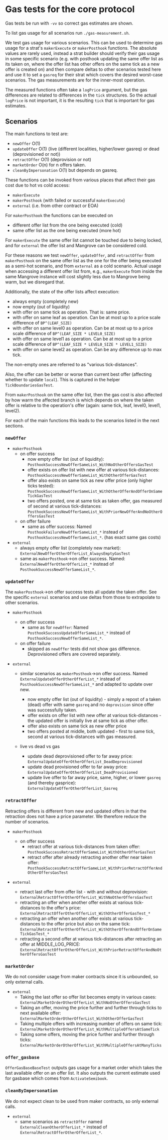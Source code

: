 # Gas tests for the core protocol

Gas tests be run with `-vv` so correct gas estimates are shown.

To list gas usage for all scenarios run `./gas-measurement.sh`.

We test gas usage for various scenarios. This can be used to determine gas usage for a strat's `makerExecute` or `makerPosthook` functions. The absolute values are rarely used, instead a strat builder should verify their gas usage in some specific scenario (e.g. with posthook updating the same offer list as its taken on, where the offer list has other offers on the same tick as a new offer is created on) and then compare deltas to other scenarios tested here and use it to set a `gasreq` for their strat which covers the desired worst-case scenarios. The gas measurements are for the inner-most operation.

The measured functions often take a `logPrice` argument, but the gas differences are related to differences in the `tick` structures. So the actual `logPrice` is not important, it is the resulting `tick` that is important for gas estimates.

## Scenarios

The main functions to test are:

- `newOffer` O(1)
- `updateOffer` O(1) (live (different localities, higher/lower gasreq) or dead (deprovisioned or not))
- `retractOffer` O(1) (deprovision or not)
- `marketOrder` O(n) for n offers taken.
- `cleanByImpersonation` O(1) but depends on gasreq.

These functions can be invoked from various places that affect their gas cost due to hot vs cold access:

- `makerExecute`
- `makerPosthook` (with failed or successful `makerExecute`)
- `external` (i.e. from other contract or EOA)

For `makerPosthook` the functions can be executed on

- different offer list from the one being executed (cold)
- same offer list as the one being executed (more hot)

For `makerExecute` the same offer list cannot be touched due to being locked, and for `external` the offer list and Mangrove can be considered cold.

For these reasons we test `newOffer`, `updateOffer`, and `retractOffer` from `makerPosthook` on the same offer list as the one for the offer being executed as a semi-hot scenario, and from `external` as a cold scenario. Actual usage when accessing a different offer list from, e.g., `makerExecute` from inside the same Mangrove instance will cost slightly less due to Mangrove being warm, but we disregard that.

Additionally, the state of the offer lists affect execution:

- always empty (completely new)
- now empty (out of liquidity)
- with offer on same tick as operation. That is: same price.
- with offer on same leaf as operation. Can be at most up to a price scale difference of `BP^(LEAF_SIZE)`
- with offer on same level0 as operation. Can be at most up to a price scale difference of `BP^(LEAF_SIZE * LEVEL0_SIZE)`
- with offer on same level1 as operation. Can be at most up to a price scale difference of `BP^(LEAF_SIZE * LEVEL0_SIZE * LEVEL1_SIZE)`
- with offer on same level2 as operation. Can be any difference up to max tick.

The non-empty ones are referred to as "various tick-distances".

Also, the offer can be better or worse than current best offer (affecting whether to update `local`). This is captured in the helper `TickBoundariesGasTest`.

From `makerPosthook` on the same offer list, then the gas cost is also affected by how warm the affected branch is which depends on where the taken offer is relative to the operation's offer (again: same tick, leaf, level0, level1, level2).

For each of the main functions this leads to the scenarios listed in the next sections.

### `newOffer`

- `makerPosthook`
  - on offer success
    - now empty offer list (out of liquidity): `PosthookSuccessNewOfferSameList_WithNoOtherOffersGasTest`
    - offer exists on offer list with new offer at various tick-distances: `PosthookSuccessNewOfferSameList_WithOtherOfferGasTest`
    - offer also exists on same tick as new offer price (only higher ticks tested): `PosthookSuccessNewOfferSameList_WithOtherOfferAndOfferOnSameTickGasTest`
    - two offers posted, one at same tick as taken offer, gas measured of second at various tick-distances: `PosthookSuccessNewOfferSameList_WithPriorNewOfferAndNoOtherOffersGasTest`
  - on offer failure
    - same as offer success: Named `PosthookFailureNewOfferSameList_*` instead of `PosthookSuccessNewOfferSameList_*`. (has exact same gas costs)
- `external`
  - always empty offer list (completely new market): `ExternalNewOfferOtherOfferList_AlwaysEmptyGasTest`
  - same as `makerPosthook`->on offer success. Named: `ExternalNewOfferOtherOfferList_*` instead of `PosthookSuccessNewOfferSameList_*`.

### `updateOffer`

The `makerPosthook`->on offer success tests all update the taken offer. See the specific `external` scenarios and use deltas from those to extrapolate to other scenarios.

- `makerPosthook`

  - on offer success
    - same as for `newOffer`: Named `PosthookSuccessUpdateOfferSameList_*` instead of `PosthookSuccessNewOfferSameList_*`.
  - on offer failure
    - skipped as `newOffer` tests did not show gas difference. Deprovisioned offers are covered separately.

- `external`

  - similar scenarios as `makerPosthook`->on offer success. Named `ExternalUpdateOfferOtherOfferList_*` instead of `PosthookSuccessNewOfferSameList_*` and adapted to update over new.

    - now empty offer list (out of liquidity) - simply a repost of a taken (dead) offer with same `gasreq` and no `deprovision` since offer was successfully taken.
    - offer exists on offer list with new offer at various tick-distances - the updated offer is initially live at same tick as other offer.
    - offer also exists on same tick as new offer price
    - two offers posted at middle, both updated - first to same tick, second at various tick-distances with gas measured.

  - live vs dead vs gas
    - update dead deprovisioned offer to far away price: `ExternalUpdateOfferOtherOfferList_DeadDeprovisioned`
    - update dead provisioned offer to far away price: `ExternalUpdateOfferOtherOfferList_DeadProvisioned`
    - update live offer to far away price, same, higher, or lower `gasreq` (and thereby gasprice): `ExternalUpdateOfferOtherOfferList_Gasreq`

### `retractOffer`

Retracting offers is different from new and updated offers in that the retraction does not have a price parameter. We therefore reduce the number of scenarios.

- `makerPosthook`

  - on offer success
    - retract offer at various tick-distances from taken offer: `PosthookSuccessRetractOfferSameList_WithOtherOfferGasTest`
    - retract offer after already retracting another offer near taken offer: `PosthookSuccessRetractOfferSameList_WithPriorRetractOfferAndOtherOffersGasTest`

- `external`
  - retract last offer from offer list - with and without deprovision: `ExternalRetractOfferOtherOfferList_WithNoOtherOffersGasTest`
  - retracting an offer when another offer exists at various tick-distances to the offer's price: `ExternalRetractOfferOtherOfferList_WithOtherOfferGasTest_*`
  - retracting an offer when another offer exists at various tick-distances to the offer price but also on the same tick: `ExternalRetractOfferOtherOfferList_WithOtherOfferAndOfferOnSameTickGasTest_*`
  - retracting a second offer at various tick-distances after retracting an offer at MIDDLE_LOG_PRICE: `ExternalRetractOfferOtherOfferList_WithPriorRetractOfferAndNoOtherOffersGasTest`

### `marketOrder`

We do not consider usage from maker contracts since it is unbounded, so only external calls.

- `external`
  - Taking the last offer so offer list becomes empty in various cases: `ExternalMarketOrderOtherOfferList_WithNoOtherOffersGasTest`
  - Taking an offer, moving the price further and further through ticks to next available offer: `ExternalMarketOrderOtherOfferList_WithOtherOfferGasTest`
  - Taking multiple offers with increasing number of offers on same tick: `ExternalMarketOrderOtherOfferList_WithMultipleOffersAtSameTick`
  - Taking some offers, moving the price further and further through ticks: `ExternalMarketOrderOtherOfferList_WithMultipleOffersAtManyTicks`

### `offer_gasbase`

`OfferGasBaseBaseTest` outputs gas usage for a market order which takes the last available offer on an offer list. It also outputs the current estimate used for gasbase which comes from `ActivateSemibook`.

### `cleanByImpersonation`

We do not expect clean to be used from maker contracts, so only external calls.

- `external`
  - same scenarios as `retractOffer` named `ExternalCleanOtherOfferList_*` instead of `ExternalRetractOfferOtherOfferList_*`.
